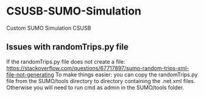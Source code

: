 # CSUSB-SUMO-Simulation
Custom SUMO Simulation CSUSB

## Issues with randomTrips.py file
If the randomTrips.py file does not create a file: https://stackoverflow.com/questions/67717897/sumo-random-trips-xml-file-not-generating
To make things easier: you can copy the randomTrips.py file from the SUMO/tools directory to directory containing the .net.xml files. Otherwise you will need to run cmd as admin in the SUMO/tools folder.
